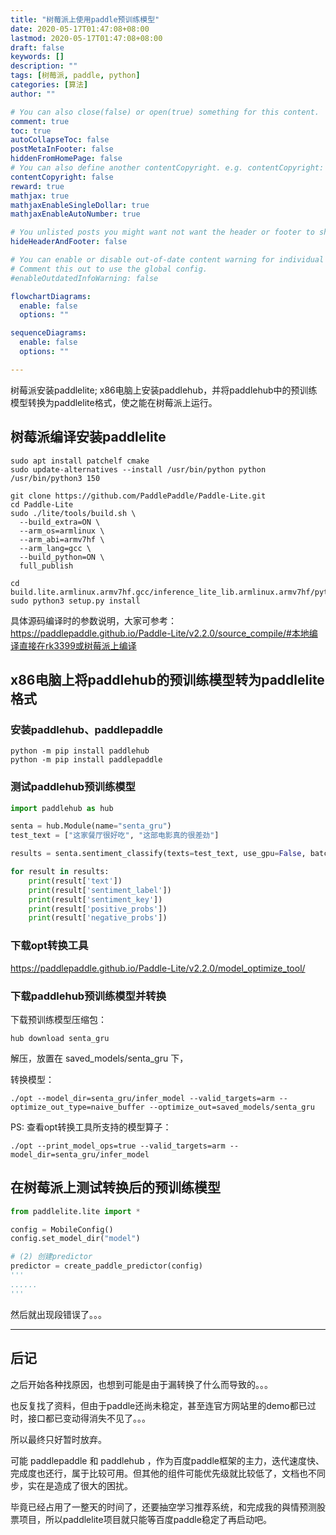 ```yaml
---
title: "树莓派上使用paddle预训练模型"
date: 2020-05-17T01:47:08+08:00
lastmod: 2020-05-17T01:47:08+08:00
draft: false
keywords: []
description: ""
tags: [树莓派, paddle, python]
categories: [算法]
author: ""

# You can also close(false) or open(true) something for this content.
comment: true
toc: true
autoCollapseToc: false
postMetaInFooter: false
hiddenFromHomePage: false
# You can also define another contentCopyright. e.g. contentCopyright: "This is another copyright."
contentCopyright: false
reward: true
mathjax: true
mathjaxEnableSingleDollar: true
mathjaxEnableAutoNumber: true

# You unlisted posts you might want not want the header or footer to show
hideHeaderAndFooter: false

# You can enable or disable out-of-date content warning for individual post.
# Comment this out to use the global config.
#enableOutdatedInfoWarning: false

flowchartDiagrams:
  enable: false
  options: ""

sequenceDiagrams: 
  enable: false
  options: ""

---
```


树莓派安装paddlelite;
x86电脑上安装paddlehub，并将paddlehub中的预训练模型转换为paddlelite格式，使之能在树莓派上运行。

## **树莓派编译安装paddlelite**

```shell
sudo apt install patchelf cmake
sudo update-alternatives --install /usr/bin/python python /usr/bin/python3 150

git clone https://github.com/PaddlePaddle/Paddle-Lite.git
cd Paddle-Lite
sudo ./lite/tools/build.sh \
  --build_extra=ON \
  --arm_os=armlinux \
  --arm_abi=armv7hf \
  --arm_lang=gcc \
  --build_python=ON \
  full_publish

cd build.lite.armlinux.armv7hf.gcc/inference_lite_lib.armlinux.armv7hf/python/install
sudo python3 setup.py install
```

具体源码编译时的参数说明，大家可参考：<https://paddlepaddle.github.io/Paddle-Lite/v2.2.0/source_compile/#本地编译直接在rk3399或树莓派上编译>

## **x86电脑上将paddlehub的预训练模型转为paddlelite格式**

### 安装paddlehub、paddlepaddle

```shell
python -m pip install paddlehub
python -m pip install paddlepaddle
```

### 测试paddlehub预训练模型

```python
import paddlehub as hub

senta = hub.Module(name="senta_gru")
test_text = ["这家餐厅很好吃", "这部电影真的很差劲"]

results = senta.sentiment_classify(texts=test_text, use_gpu=False, batch_size=1)

for result in results:
    print(result['text'])
    print(result['sentiment_label'])
    print(result['sentiment_key'])
    print(result['positive_probs'])
    print(result['negative_probs'])
```

### 下载opt转换工具

<https://paddlepaddle.github.io/Paddle-Lite/v2.2.0/model_optimize_tool/>

### 下载paddlehub预训练模型并转换

下载预训练模型压缩包：

```shell
hub download senta_gru
```

解压，放置在 saved_models/senta_gru 下，

转换模型：

```shell
./opt --model_dir=senta_gru/infer_model --valid_targets=arm --optimize_out_type=naive_buffer --optimize_out=saved_models/senta_gru
```

PS: 查看opt转换工具所支持的模型算子：

```shell
./opt --print_model_ops=true --valid_targets=arm --model_dir=senta_gru/infer_model
```

## **在树莓派上测试转换后的预训练模型**

```python
from paddlelite.lite import *

config = MobileConfig()
config.set_model_dir("model")

# (2) 创建predictor
predictor = create_paddle_predictor(config)
'''
......
'''
```

然后就出现段错误了。。。

-------------------------------------------

## **后记**

之后开始各种找原因，也想到可能是由于漏转换了什么而导致的。。。

也反复找了资料，但由于paddle还尚未稳定，甚至连官方网站里的demo都已过时，接口都已变动得消失不见了。。。

所以最终只好暂时放弃。

可能 paddlepaddle 和 paddlehub ，作为百度paddle框架的主力，迭代速度快、完成度也还行，属于比较可用。但其他的组件可能优先级就比较低了，文档也不同步，实在是造成了很大的困扰。

毕竟已经占用了一整天的时间了，还要抽空学习推荐系统，和完成我的與情预测股票项目，所以paddlelite项目就只能等百度paddle稳定了再启动吧。

